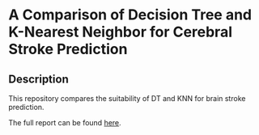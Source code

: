 # A Comparison of Decision Tree and K-Nearest Neighbor for Cerebral Stroke Prediction

## Description
This repository compares the suitability of DT and KNN for brain stroke prediction.

The full report can be found [here](Poster.pdf).
